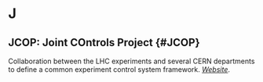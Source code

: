 # J

## JCOP: Joint COntrols Project {#JCOP}

Collaboration between the LHC experiments and several CERN departments to define a common experiment control system framework.
[_Website_](http://jcop.web.cern.ch/).
